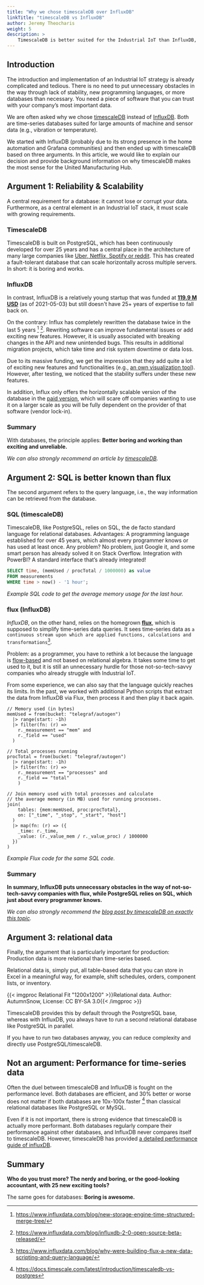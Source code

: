 ```yaml
---
title: "Why we chose timescaleDB over InfluxDB"
linkTitle: "timescaleDB vs InfluxDB"
author: Jeremy Theocharis
weight: 5
description: >
    TimescaleDB is better suited for the Industrial IoT than InfluxDB, because it is stable, mature and failure resistant, it uses the very common SQL as a query language and you need a relational database for manufacturing anyway
---
```


## Introduction

The introduction and implementation of an Industrial IoT strategy is already complicated and tedious. There is no need to put unnecessary obstacles in the way through lack of stability, new programming languages, or more databases than necessary. You need a piece of software that you can trust with your company’s most important data.

We are often asked why we chose [timescaleDB](https://www.timescale.com/) instead of [InfluxDB](https://www.influxdata.com/). Both are time-series databases suited for large amounts of machine and sensor data (e.g., vibration or temperature).

We started with InfluxDB (probably due to its strong presence in the home automation and Grafana communities) and then ended up with timescaleDB based on three arguments. In this article, we would like to explain our decision and provide background information on why timescaleDB makes the most sense for the United Manufacturing Hub.

## Argument 1: Reliability & Scalability

A central requirement for a database: it cannot lose or corrupt your data. Furthermore, as a central element in an Industrial IoT stack, it must scale with growing requirements.

### TimescaleDB

TimescaleDB is built on PostgreSQL, which has been continuously developed for over 25 years and has a central place in the architecture of many large companies like [Uber, Netflix, Spotify or reddit](https://stackshare.io/postgresql). This has created a fault-tolerant database that can scale horizontally across multiple servers. In short: it is boring and works.

### InfluxDB

In contrast, InfluxDB is a relatively young startup that was funded at [**119.9 M USD**](https://www.crunchbase.com/organization/influxdb) (as of 2021-05-03) but still doesn't have 25+ years of expertise to fall back on. 

On the contrary: Influx has completely rewritten the database twice in the last 5 years [^rewrite1] [^rewrite2]. Rewriting software can improve fundamental issues or add exciting new features. However, it is usually associated with breaking changes in the API and new unintended bugs. This results in additional migration projects, which take time and risk system downtime or data loss.

Due to its massive funding, we get the impression that they add quite a lot of exciting new features and functionalities (e.g., [an own visualization tool](https://www.influxdata.com/how-to-visualize-time-series-data/)). However, after testing, we noticed that the stability suffers under these new features.

In addition, Influx only offers the horizontally scalable version of the database in the [paid version](https://docs.influxdata.com/influxdb/v1.8/high_availability/clusters/), which will scare off companies wanting to use it on a larger scale as you will be fully dependent on the provider of that software (vendor lock-in).

### Summary

With databases, the principle applies: **Better boring and working than exciting and unreliable.**

*We can also strongly recommend an article by [timescaleDB](https://blog.timescale.com/blog/timescaledb-vs-influxdb-for-time-series-data-timescale-influx-sql-nosql-36489299877/).*

## Argument 2: SQL is better known than flux

The second argument refers to the query language, i.e., the way information can be retrieved from the database.

### SQL (timescaleDB)

TimescaleDB, like PostgreSQL, relies on SQL, the de facto standard language for relational databases. Advantages: A programming language established for over 45 years, which almost every programmer knows or has used at least once. Any problem? No problem, just Google it, and some smart person has already solved it on Stack Overflow. Integration with PowerBI? A standard interface that’s already integrated!

```SQL
SELECT time, (memUsed / procTotal / 1000000) as value
FROM measurements
WHERE time > now() - '1 hour';
```
*Example SQL code to get the average memory usage for the last hour.*

### flux (InfluxDB)

*InfluxDB*, on the other hand, relies on the homegrown [**flux**](https://www.influxdata.com/products/flux/), which is supposed to simplify time-series data queries. It sees time-series data as `a continuous stream upon which are applied functions, calculations and transformations`[^flux]. 

Problem: as a programmer, you have to rethink a lot because the language is [flow-based](https://www.influxdata.com/blog/why-were-building-flux-a-new-data-scripting-and-query-language/) and not based on relational algebra. It takes some time to get used to it, but it is still an unnecessary hurdle for those not-so-tech-savvy companies who already struggle with Industrial IoT.

From some experience, we can also say that the language quickly reaches its limits. In the past, we worked with additional Python scripts that extract the data from InfluxDB via Flux, then process it and then play it back again.

```
// Memory used (in bytes)
memUsed = from(bucket: "telegraf/autogen")
  |> range(start: -1h)
  |> filter(fn: (r) =>
    r._measurement == "mem" and
    r._field == "used"
  )

// Total processes running
procTotal = from(bucket: "telegraf/autogen")
  |> range(start: -1h)
  |> filter(fn: (r) =>
    r._measurement == "processes" and
    r._field == "total"
    )

// Join memory used with total processes and calculate
// the average memory (in MB) used for running processes.
join(
    tables: {mem:memUsed, proc:procTotal},
    on: ["_time", "_stop", "_start", "host"]
  )
  |> map(fn: (r) => ({
    _time: r._time,
    _value: (r._value_mem / r._value_proc) / 1000000
  })
)
```
*Example Flux code for the same SQL code.*

### Summary
**In summary, InfluxDB puts unnecessary obstacles in the way of not-so-tech-savvy companies with flux, while PostgreSQL relies on SQL, which just about every programmer knows.**

*We can also strongly recommend the [blog post by timescaleDB on exactly this topic](https://blog.timescale.com/blog/sql-vs-flux-influxdb-query-language-time-series-database-290977a01a8a/).*

## Argument 3: relational data

Finally, the argument that is particularly important for production: Production data is more relational than time-series based.

Relational data is, simply put, all table-based data that you can store in Excel in a meaningful way, for example, shift schedules, orders, component lists, or inventory.

{{< imgproc Relational Fit "1200x1200" >}}Relational data. Author: AutumnSnow, License: CC BY-SA 3.0{{< /imgproc >}}

TimescaleDB provides this by default through the PostgreSQL base, whereas with InfluxDB, you always have to run a second relational database like PostgreSQL in parallel.

If you have to run two databases anyway, you can reduce complexity and directly use PostgreSQL/timescaleDB.

## Not an argument: Performance for time-series data

Often the duel between timescaleDB and InfluxDB is fought on the performance level. Both databases are efficient, and 30% better or worse does not matter if both databases are 10x-100x faster [^timescaledbperformance] than classical relational databases like PostgreSQL or MySQL.

Even if it is not important, there is strong evidence that timescaleDB is actually more performant. Both databases regularly compare their performance against other databases, and InfluxDB never compares itself to timescaleDB. However, timescaleDB has provided [a detailed performance guide of influxDB](https://blog.timescale.com/blog/timescaledb-vs-influxdb-for-time-series-data-timescale-influx-sql-nosql-36489299877/).
 
## Summary

**Who do you trust more? The nerdy and boring, or the good-looking accountant, with 25 new exciting tools?**

The same goes for databases: **Boring is awesome.**

[^rewrite1]: https://www.influxdata.com/blog/new-storage-engine-time-structured-merge-tree/ 
[^rewrite2]: https://www.influxdata.com/blog/influxdb-2-0-open-source-beta-released/
[^flux]: https://www.influxdata.com/blog/why-were-building-flux-a-new-data-scripting-and-query-language/
[^timescaledbperformance]: https://docs.timescale.com/latest/introduction/timescaledb-vs-postgres
